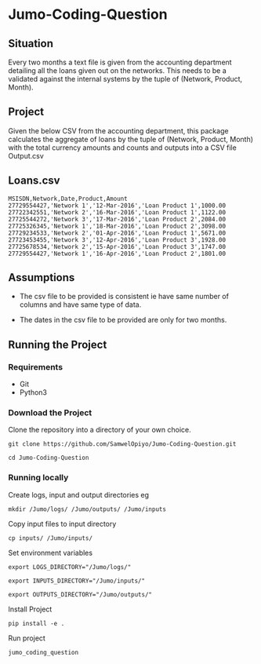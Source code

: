 # Jumo-Coding-Question

## Situation

Every two months a text file is given from the accounting department
detailing all the loans given out on the networks.
This needs to be a validated against the internal systems by the tuple
of (Network, Product, Month).

## Project

Given the below CSV from the accounting department, this package
calculates the aggregate of loans by the tuple of
(Network, Product, Month) with the total currency amounts and counts
and outputs into a CSV file Output.csv

## Loans.csv

```
MSISDN,Network,Date,Product,Amount
27729554427,'Network 1','12-Mar-2016','Loan Product 1',1000.00
27722342551,'Network 2','16-Mar-2016','Loan Product 1',1122.00
27725544272,'Network 3','17-Mar-2016','Loan Product 2',2084.00
27725326345,'Network 1','18-Mar-2016','Loan Product 2',3098.00
27729234533,'Network 2','01-Apr-2016','Loan Product 1',5671.00
27723453455,'Network 3','12-Apr-2016','Loan Product 3',1928.00
27725678534,'Network 2','15-Apr-2016','Loan Product 3',1747.00
27729554427,'Network 1','16-Apr-2016','Loan Product 2',1801.00
```

## Assumptions

* The csv file to be provided is consistent ie have same number of columns and
  have same type of data.

* The dates in the csv file to be provided are only for two months.

## Running the Project

### Requirements

- Git
- Python3

### Download the Project

Clone the repository into a directory of your own choice.

`git clone https://github.com/SamwelOpiyo/Jumo-Coding-Question.git`

`cd Jumo-Coding-Question`

### Running locally

Create logs, input and output directories eg

`mkdir /Jumo/logs/ /Jumo/outputs/ /Jumo/inputs`

Copy input files to input directory

`cp inputs/ /Jumo/inputs/`

Set environment variables

`export LOGS_DIRECTORY="/Jumo/logs/"`

`export INPUTS_DIRECTORY="/Jumo/inputs/"`

`export OUTPUTS_DIRECTORY="/Jumo/outputs/"`

Install Project

`pip install -e .`

Run project

`jumo_coding_question`
